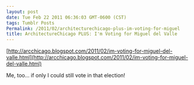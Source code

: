 ```yaml
---
layout: post
date: Tue Feb 22 2011 06:36:03 GMT-0600 (CST)
tags: Tumblr Posts
Permalink: /2011/02/architecturechicago-plus-im-voting-for-miguel
title: ArchitectureChicago PLUS: I'm Voting for Miguel del Valle
---
```


[http://arcchicago.blogspot.com/2011/02/im-voting-for-miguel-del-valle.html](http://arcchicago.blogspot.com/2011/02/im-voting-for-miguel-del-valle.html)

Me, too… if only I could still vote in that election!
